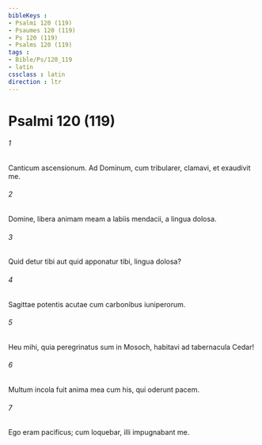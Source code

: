 ```yaml
---
bibleKeys : 
- Psalmi 120 (119)
- Psaumes 120 (119)
- Ps 120 (119)
- Psalms 120 (119)
tags : 
- Bible/Ps/120_119
- latin
cssclass : latin
direction : ltr
---
```


# Psalmi 120 (119)

###### 1
Canticum ascensionum. Ad Dominum, cum tribularer, clamavi, et exaudivit me.
###### 2
Domine, libera animam meam a labiis mendacii, a lingua dolosa.
###### 3
Quid detur tibi aut quid apponatur tibi, lingua dolosa?
###### 4
Sagittae potentis acutae cum carbonibus iuniperorum.
###### 5
Heu mihi, quia peregrinatus sum in Mosoch, habitavi ad tabernacula Cedar!
###### 6
Multum incola fuit anima mea cum his, qui oderunt pacem.
###### 7
Ego eram pacificus; cum loquebar, illi impugnabant me.
